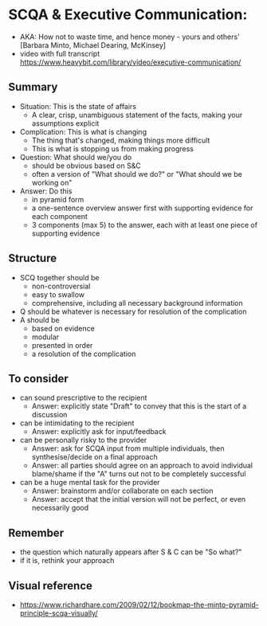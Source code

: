 # SCQA & Executive Communication:
- AKA: How not to waste time, and hence money - yours and others' [Barbara Minto, Michael Dearing, McKinsey]
- video with full transcript https://www.heavybit.com/library/video/executive-communication/

## Summary
- Situation: This is the state of affairs
  - A clear, crisp, unambiguous statement of the facts, making your assumptions explicit
- Complication: This is what is changing
  - The thing that's changed, making things more difficult
  - This is what is stopping us from making progress
- Question: What should we/you do
  - should be obvious based on S&C
  - often a version of "What should we do?" or "What should we be working on"
- Answer: Do this
  - in pyramid form
  - a one-sentence overview answer first with supporting evidence for each component
  - 3 components (max 5) to the answer, each with at least one piece of supporting evidence

## Structure
- SCQ together should be
  - non-controversial
  - easy to swallow
  - comprehensive, including all necessary background information
- Q should be whatever is necessary for resolution of the complication
- A should be
  - based on evidence
  - modular
  - presented in order
  - a resolution of the complication

## To consider
- can sound prescriptive to the recipient
  - Answer: explicitly state "Draft" to convey that this is the start of a discussion
- can be intimidating to the recipient
  - Answer: explicitly ask for input/feedback
- can be personally risky to the provider
  - Answer: ask for SCQA input from multiple individuals, then synthesise/decide on a final approach
  - Answer: all parties should agree on an approach to avoid individual blame/shame if the "A" turns out not to be completely successful
- can be a huge mental task for the provider
  - Answer: brainstorm and/or collaborate on each section
  - Answer: accept that the initial version will not be perfect, or even necessarily good

## Remember
 - the question which naturally appears after S & C can be "So what?"
 - if it is, rethink your approach

## Visual reference
- https://www.richardhare.com/2009/02/12/bookmap-the-minto-pyramid-principle-scqa-visually/
